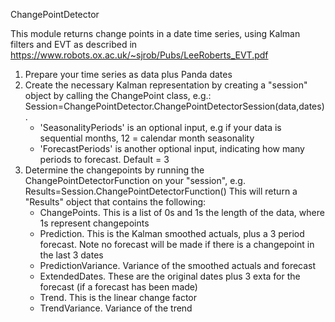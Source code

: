 ChangePointDetector

This module returns change points in a date time series, using Kalman filters and EVT as described in https://www.robots.ox.ac.uk/~sjrob/Pubs/LeeRoberts_EVT.pdf

1. Prepare your time series as data plus Panda dates
2. Create  the necessary Kalman representation by creating a "session" object by calling the ChangePoint class, e.g.:
	Session=ChangePointDetector.ChangePointDetectorSession(data,dates). 
	- 'SeasonalityPeriods' is an optional input, e.g if your data is sequential months, 12 = calendar month seasonality
	- 'ForecastPeriods' is another optional input, indicating how many periods to forecast.  Default = 3
3. Determine the changepoints by running the ChangePointDetectorFunction on your "session", e.g. Results=Session.ChangePointDetectorFunction()
   This will return a "Results" object that contains the following:
	- ChangePoints. This is a list of 0s and 1s the length of the data, where 1s represent changepoints
	- Prediction. This is the Kalman smoothed actuals, plus a 3 period forecast. Note no forecast will be made if there is a changepoint in the last 3 			dates
	- PredictionVariance.  Variance of the smoothed actuals and forecast
	- ExtendedDates. These are the original dates plus 3 exta for the forecast (if a forecast has been made)
	- Trend. This is the linear change factor
	- TrendVariance. Variance of the trend